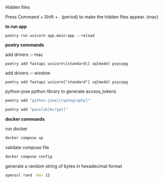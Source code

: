 Hidden files

Press Command + Shift + . (period) to make the hidden files appear. (mac)

**to run app**

```shell
poetry run uvicorn app.main:app --reload
```

**poetry commands**

add drivers :- mac
```shell
poetry add fastapi uvicorn\[standard\] sqlmodel psycopg 
```

add drivers :- window
```shell
poetry add fastapi uvicorn["standard"] sqlmodel psycopg

```

python-jose python library to generate access_tokens
```bash
poetry add "python-jose[cryptography]"
``` 


```bash
poetry add "passlib[bcrypt]"
``` 

**docker commands**

run docker
```bash
docker compose up
``` 
validate compose file

```bash
docker compose config
``` 


generate a random string of bytes in hexadecimal format
```bash
openssl rand -hex 12
``` 







